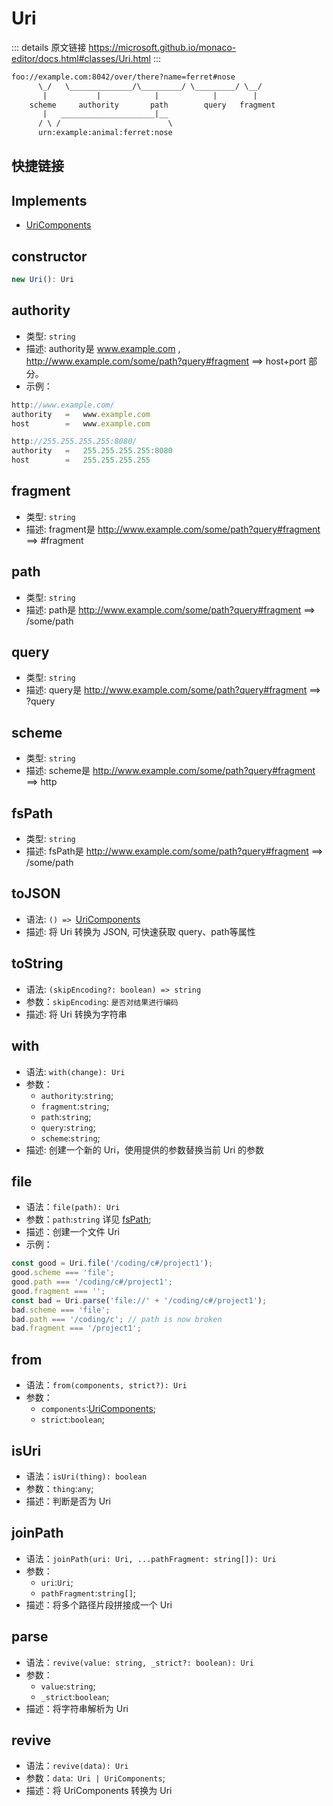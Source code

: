 # Uri
        
::: details 原文链接
https://microsoft.github.io/monaco-editor/docs.html#classes/Uri.html
:::

```txt
foo://example.com:8042/over/there?name=ferret#nose
      \_/   \______________/\_________/ \_________/ \__/
       |           |            |            |        |
    scheme     authority       path        query   fragment
       |   _____________________|__
      / \ /                        \
      urn:example:animal:ferret:nose
```


## 快捷链接
<script setup>
  const data = [
  { icon: "C", link: "constructor" },
  { icon: "P", link: "authority" },
  { icon: "P", link: "fragment" },
  { icon: "P", link: "path" },
  { icon: "P", link: "query" },
  { icon: "P", link: "scheme" },
  { icon: "A", link: "fsPath" },
  { icon: "M", link: "toJSON" },
  { icon: "M", link: "toString" },
  { icon: "M", link: "with" },
  { icon: "M", link: "file" },
  { icon: "M", link: "from" },
  { icon: "M", link: "isUri" },
  { icon: "M", link: "joinPath" },
  { icon: "M", link: "parse" },
  { icon: "M", link: "revive" },
];

</script>
<dataItems :data="data" />

## Implements
- [UriComponents](/api/UriComponents.md)


## constructor

```ts
new Uri(): Uri
```

## authority
- 类型: `string`
- 描述: authority是 www.example.com , http://www.example.com/some/path?query#fragment ==> host+port 部分。
- 示例：
```js
http://www.example.com/
authority	=	www.example.com
host		=	www.example.com

http://255.255.255.255:8080/
authority	=	255.255.255.255:8080
host		=	255.255.255.255
```

## fragment
- 类型: `string`
- 描述: fragment是 http://www.example.com/some/path?query#fragment ==> #fragment 

## path
- 类型: `string`
- 描述: path是 http://www.example.com/some/path?query#fragment ==> /some/path 

## query
- 类型: `string`
- 描述: query是 http://www.example.com/some/path?query#fragment ==> ?query 

## scheme
- 类型: `string`
- 描述: scheme是 http://www.example.com/some/path?query#fragment ==> http 

## fsPath
- 类型: `string`
- 描述: fsPath是 http://www.example.com/some/path?query#fragment ==> /some/path

## toJSON
- 语法: `() => `[UriComponents](/api/UriComponents.md)
- 描述: 将 Uri 转换为 JSON, 可快速获取 query、path等属性

## toString
- 语法: `(skipEncoding?: boolean) => string`
- 参数：`skipEncoding`: `是否对结果进行编码`
- 描述: 将 Uri 转换为字符串

## with
- 语法: `with(change): Uri`
- 参数：
  - `authority`:`string`;
  - `fragment`:`string`;
  - `path`:`string`;
  - `query`:`string`;
  - `scheme`:`string`;
- 描述: 创建一个新的 Uri，使用提供的参数替换当前 Uri 的参数

## file
- 语法：`file(path): Uri`
- 参数：`path`:`string` 详见 [fsPath](/api/Uri.html#fspath);
- 描述：创建一个文件 Uri
- 示例：
```js
const good = Uri.file('/coding/c#/project1');
good.scheme === 'file';
good.path === '/coding/c#/project1';
good.fragment === '';
const bad = Uri.parse('file://' + '/coding/c#/project1');
bad.scheme === 'file';
bad.path === '/coding/c'; // path is now broken
bad.fragment === '/project1';
```

## from
- 语法：`from(components, strict?): Uri`
- 参数：
  - `components`:[UriComponents](/api/UriComponents.md);
  - `strict`:`boolean`;

## isUri
- 语法：`isUri(thing): boolean`
- 参数：`thing`:`any`;
- 描述：判断是否为 Uri

## joinPath
- 语法：`joinPath(uri: Uri, ...pathFragment: string[]): Uri`
- 参数：
  - `uri`:`Uri`;
  - `pathFragment`:`string[]`;
- 描述：将多个路径片段拼接成一个 Uri

## parse
- 语法：`revive(value: string, _strict?: boolean): Uri`
- 参数：
  - `value`:`string`;
  - `_strict`:`boolean`;
- 描述：将字符串解析为 Uri

## revive
- 语法：`revive(data): Uri`
- 参数：`data`:` Uri | UriComponents`;
- 描述：将 UriComponents 转换为 Uri
